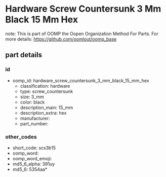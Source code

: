 # Hardware Screw Countersunk 3 Mm Black 15 Mm Hex  

note: This is part of OOMP the Oopen Organization Method For Parts. For more details: https://github.com/oomlout/oomp_base

##  part details





### id
* oomp_id: hardware_screw_countersunk_3_mm_black_15_mm_hex
  * classification: hardware
  * type: screw_countersunk
  * size: 3_mm
  * color: black
  * description_main: 15_mm
  * description_extra: hex
  * manufacturer: 
  * part_number: 

### other_codes
* short_code: scs3b15
* oomp_word: 
* oomp_word_emoji: 
* md5_6_alpha: 391uy
* md5_6: 5354aa* 
